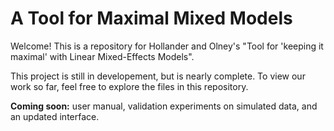 # A Tool for Maximal Mixed Models
Welcome! This is a repository for Hollander and Olney's "Tool for 'keeping it maximal' with Linear Mixed-Effects Models".

This project is still in developement, but is nearly complete.  To view our work so far, feel free to explore the files in this repository.<br>

<b>Coming soon:</b> user manual, validation experiments on simulated data, and an updated interface.

